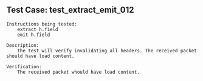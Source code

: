 Test Case: test_extract_emit_012
--------------------------------
    Instructions being tested:
        extract h.field
        emit h.field

    Description:
        The test will verify invalidating all headers. The received packet should have load content.

    Verification:
        The received packet whould have load content.
